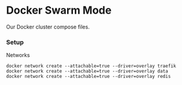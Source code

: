 # Docker Swarm Mode

Our Docker cluster compose files.

### Setup

Networks

```
docker network create --attachable=true --driver=overlay traefik
docker network create --attachable=true --driver=overlay data
docker network create --attachable=true --driver=overlay redis
```


